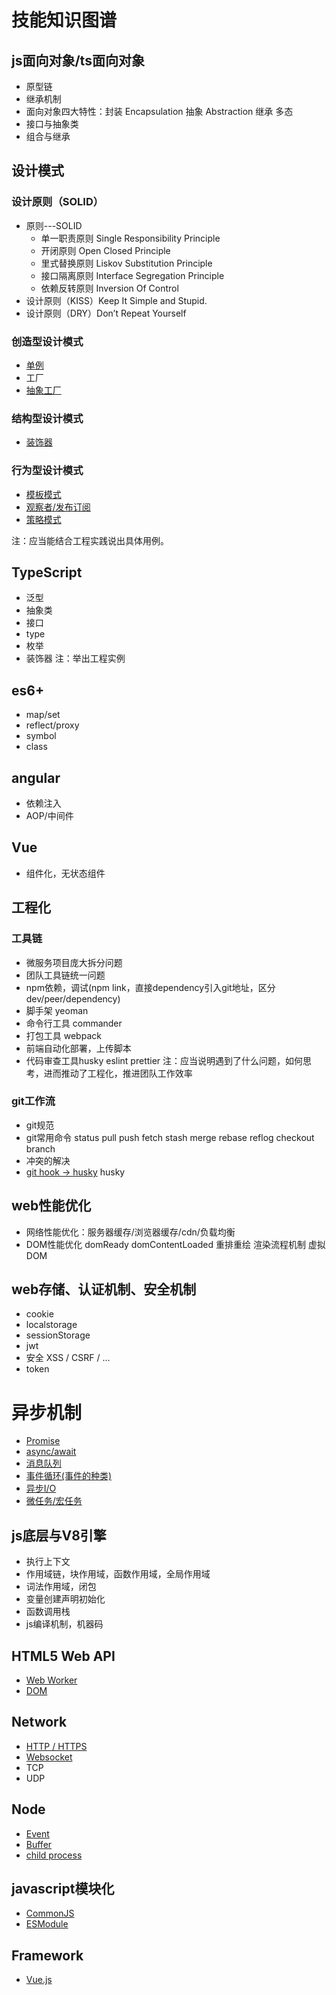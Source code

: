 # 技能知识图谱

## js面向对象/ts面向对象
- 原型链
- 继承机制
- 面向对象四大特性：封装 Encapsulation 抽象 Abstraction 继承 多态
- 接口与抽象类
- 组合与继承

## 设计模式
### 设计原则（SOLID）
  - 原则---SOLID
    - 单一职责原则 Single Responsibility Principle
    - 开闭原则 Open Closed Principle
    - 里式替换原则 Liskov Substitution Principle
    - 接口隔离原则 Interface Segregation Principle
    - 依赖反转原则 Inversion Of Control
  - 设计原则（KISS）Keep It Simple and Stupid.
  - 设计原则（DRY）Don’t Repeat Yourself

### 创造型设计模式
- [单例](src/design.pattern/creational/singleton/README.md)
- 工厂
- [抽象工厂](src/design.pattern/creational/abstract.factory/README.md)

### 结构型设计模式
- [装饰器](src/design.pattern/structural/decorator/README.md)

### 行为型设计模式
- [模板模式](src/design.pattern/behavioral/template.method/README.md)
- [观察者/发布订阅]()
- [策略模式](src/design.pattern/behavioral/strategy/README.md)

注：应当能结合工程实践说出具体用例。

## TypeScript
- 泛型
- 抽象类
- 接口
- type
- 枚举
- 装饰器
注：举出工程实例

## es6+
- map/set
- reflect/proxy
- symbol
- class

## angular
- 依赖注入
- AOP/中间件

## Vue
- 组件化，无状态组件

## 工程化

### 工具链
- 微服务项目庞大拆分问题
- 团队工具链统一问题
- npm依赖，调试(npm link，直接dependency引入git地址，区分dev/peer/dependency)
- 脚手架 yeoman
- 命令行工具 commander
- 打包工具 webpack
- 前端自动化部署，上传脚本
- 代码审查工具husky eslint prettier
注：应当说明遇到了什么问题，如何思考，进而推动了工程化，推进团队工作效率


### git工作流
- git规范
- git常用命令
status pull push fetch stash merge rebase reflog checkout branch
- 冲突的解决
- [git hook -> husky](src/engineering/git/README.md) husky

## web性能优化
- 网络性能优化：服务器缓存/浏览器缓存/cdn/负载均衡
- DOM性能优化 domReady domContentLoaded 重排重绘 渲染流程机制 虚拟DOM

## web存储、认证机制、安全机制
- cookie
- localstorage
- sessionStorage
- jwt
- 安全 XSS / CSRF / ...
- token

# 异步机制
- [Promise](src/asynchronous/promise/README.md) 
- [async/await](src/asynchronous/async.await/README.md)
- [消息队列](src/asynchronous/message.queue/README.md)
- [事件循环(事件的种类)](src/asynchronous/evet.loop/README.md)
- [异步I/O](src/asynchronous/asyncIO/README.md)
- [微任务/宏任务](src/asynchronous/microtask/README.md)

## js底层与V8引擎
- 执行上下文
- 作用域链，块作用域，函数作用域，全局作用域
- 词法作用域，闭包
- 变量创建声明初始化
- 函数调用栈
- js编译机制，机器码

## HTML5 Web API
- [Web Worker](src/web.api/web.worker/README.md)
- [DOM](src/web.api/window/README.md)


## Network
- [HTTP / HTTPS](src/network/http/README.md)
- [Websocket](src/network/websocket/README.md)
- TCP
- UDP

## Node

- [Event](src/node/events/README.md)
- [Buffer](src/node/buffer/README.md)
- [child process](src/node/child.process/README.md)

## javascript模块化
- [CommonJS](src/javascript.module/commonjs/README.md)
- [ESModule](src/javascript.module/esmodule/README.md)

## Framework
- [Vue.js](src/framework/vue/README.md)
